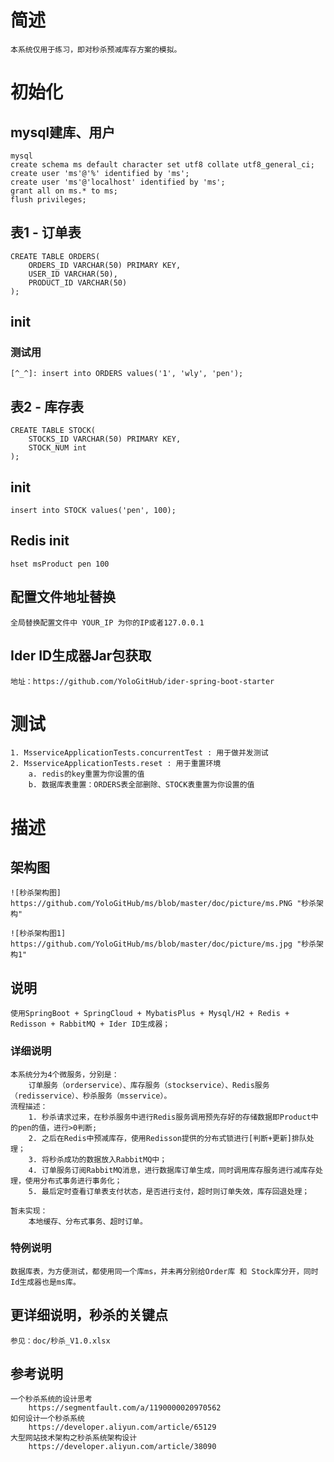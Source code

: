 # 简述

    本系统仅用于练习，即对秒杀预减库存方案的模拟。

# 初始化

## mysql建库、用户

    mysql
    create schema ms default character set utf8 collate utf8_general_ci;
    create user 'ms'@'%' identified by 'ms';
    create user 'ms'@'localhost' identified by 'ms';
    grant all on ms.* to ms;
    flush privileges;


## 表1 - 订单表

    CREATE TABLE ORDERS(
        ORDERS_ID VARCHAR(50) PRIMARY KEY,
        USER_ID VARCHAR(50),
        PRODUCT_ID VARCHAR(50)
    );

## init
### 测试用 
    [^_^]: insert into ORDERS values('1', 'wly', 'pen');


## 表2 - 库存表

    CREATE TABLE STOCK(
        STOCKS_ID VARCHAR(50) PRIMARY KEY,
        STOCK_NUM int
    );

## init

    insert into STOCK values('pen', 100);

## Redis init

    hset msProduct pen 100

## 配置文件地址替换

    全局替换配置文件中 YOUR_IP 为你的IP或者127.0.0.1

## Ider ID生成器Jar包获取

    地址：https://github.com/YoloGitHub/ider-spring-boot-starter

# 测试
 
    1. MsserviceApplicationTests.concurrentTest : 用于做并发测试
    2. MsserviceApplicationTests.reset : 用于重置环境
        a. redis的key重置为你设置的值
        b. 数据库表重置：ORDERS表全部删除、STOCK表重置为你设置的值
    
# 描述   

## 架构图

    ![秒杀架构图] https://github.com/YoloGitHub/ms/blob/master/doc/picture/ms.PNG "秒杀架构"
    
    ![秒杀架构图1] https://github.com/YoloGitHub/ms/blob/master/doc/picture/ms.jpg "秒杀架构1"
    
## 说明
    
    使用SpringBoot + SpringCloud + MybatisPlus + Mysql/H2 + Redis + Redisson + RabbitMQ + Ider ID生成器；
    
### 详细说明
    
    本系统分为4个微服务，分别是：
        订单服务（orderservice）、库存服务（stockservice）、Redis服务（redisservice）、秒杀服务（msservice）。
    流程描述：
        1. 秒杀请求过来，在秒杀服务中进行Redis服务调用预先存好的存储数据即Product中的pen的值，进行>0判断;
        2. 之后在Redis中预减库存，使用Redisson提供的分布式锁进行[判断+更新]排队处理；
        3. 将秒杀成功的数据放入RabbitMQ中；
        4. 订单服务订阅RabbitMQ消息，进行数据库订单生成，同时调用库存服务进行减库存处理，使用分布式事务进行事务化；
        5. 最后定时查看订单表支付状态，是否进行支付，超时则订单失效，库存回退处理；
        
    暂未实现： 
        本地缓存、分布式事务、超时订单。  
    
### 特例说明
    
    数据库表，为方便测试，都使用同一个库ms，并未再分别给Order库 和 Stock库分开，同时Id生成器也是ms库。
    
## 更详细说明，秒杀的关键点

    参见：doc/秒杀_V1.0.xlsx
    
## 参考说明

    一个秒杀系统的设计思考
        https://segmentfault.com/a/1190000020970562
    如何设计一个秒杀系统
        https://developer.aliyun.com/article/65129    
    大型网站技术架构之秒杀系统架构设计
        https://developer.aliyun.com/article/38090
